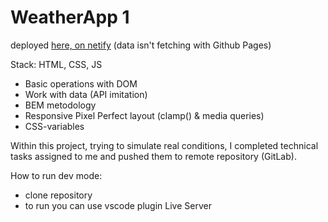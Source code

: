 # WeatherApp 1

deployed [here, on netify](https://vvaasd-weather-app-1.netlify.app) (data isn't fetching with Github Pages)

Stack: HTML, CSS, JS

- Basic operations with DOM
- Work with data (API imitation)
- BEM metodology
- Responsive Pixel Perfect layout (clamp() & media queries)
- CSS-variables

Within this project, trying to simulate real conditions, I completed technical tasks assigned to me and pushed them to remote repository (GitLab).

How to run dev mode:
- clone repository
- to run you can use vscode plugin Live Server
